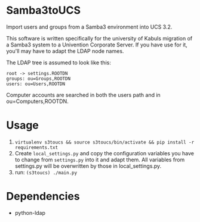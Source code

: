 Samba3toUCS
===========

Import users and groups from a Samba3 environment into UCS 3.2.

This software is written specifically for the university of Kabuls migration of a Samba3 system to a Univention
 Corporate Server. If you have use for it, you'll may have to adapt the LDAP node names.
 
The  LDAP tree is assumed to look like this:
```
root -> settings.ROOTDN
groups: ou=Groups,ROOTDN
users: ou=Users,ROOTDN
```
Computer accounts are searched in both the users path and in ou=Computers,ROOTDN.

Usage
=====

1. `virtualenv s3toucs && source s3toucs/bin/activate && pip install -r requirements.txt`
2. Create `local_settings.py` and copy the configuration variables you have to change from `settings.py` into it and 
adapt them. All variables from settings.py will be overwritten by those in local_settings.py.
3. run: `(s3toucs) ./main.py`

Dependencies
============

- python-ldap
